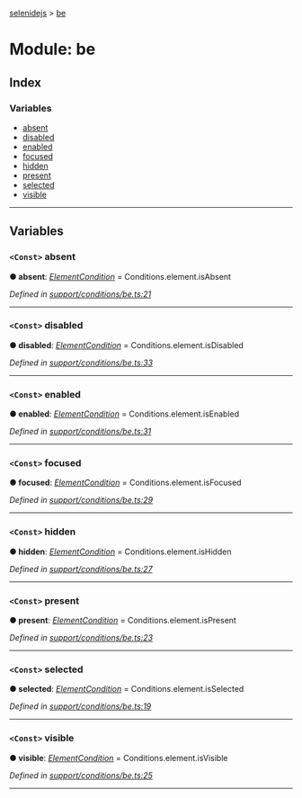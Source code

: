 [selenidejs](../README.md) > [be](../modules/be.md)

# Module: be

## Index

### Variables

* [absent](be.md#absent)
* [disabled](be.md#disabled)
* [enabled](be.md#enabled)
* [focused](be.md#focused)
* [hidden](be.md#hidden)
* [present](be.md#present)
* [selected](be.md#selected)
* [visible](be.md#visible)

---

## Variables

<a id="absent"></a>

### `<Const>` absent

**● absent**: *[ElementCondition](../#elementcondition)* =  Conditions.element.isAbsent

*Defined in [support/conditions/be.ts:21](https://github.com/KnowledgeExpert/selenidejs/blob/master/lib/support/conditions/be.ts#L21)*

___
<a id="disabled"></a>

### `<Const>` disabled

**● disabled**: *[ElementCondition](../#elementcondition)* =  Conditions.element.isDisabled

*Defined in [support/conditions/be.ts:33](https://github.com/KnowledgeExpert/selenidejs/blob/master/lib/support/conditions/be.ts#L33)*

___
<a id="enabled"></a>

### `<Const>` enabled

**● enabled**: *[ElementCondition](../#elementcondition)* =  Conditions.element.isEnabled

*Defined in [support/conditions/be.ts:31](https://github.com/KnowledgeExpert/selenidejs/blob/master/lib/support/conditions/be.ts#L31)*

___
<a id="focused"></a>

### `<Const>` focused

**● focused**: *[ElementCondition](../#elementcondition)* =  Conditions.element.isFocused

*Defined in [support/conditions/be.ts:29](https://github.com/KnowledgeExpert/selenidejs/blob/master/lib/support/conditions/be.ts#L29)*

___
<a id="hidden"></a>

### `<Const>` hidden

**● hidden**: *[ElementCondition](../#elementcondition)* =  Conditions.element.isHidden

*Defined in [support/conditions/be.ts:27](https://github.com/KnowledgeExpert/selenidejs/blob/master/lib/support/conditions/be.ts#L27)*

___
<a id="present"></a>

### `<Const>` present

**● present**: *[ElementCondition](../#elementcondition)* =  Conditions.element.isPresent

*Defined in [support/conditions/be.ts:23](https://github.com/KnowledgeExpert/selenidejs/blob/master/lib/support/conditions/be.ts#L23)*

___
<a id="selected"></a>

### `<Const>` selected

**● selected**: *[ElementCondition](../#elementcondition)* =  Conditions.element.isSelected

*Defined in [support/conditions/be.ts:19](https://github.com/KnowledgeExpert/selenidejs/blob/master/lib/support/conditions/be.ts#L19)*

___
<a id="visible"></a>

### `<Const>` visible

**● visible**: *[ElementCondition](../#elementcondition)* =  Conditions.element.isVisible

*Defined in [support/conditions/be.ts:25](https://github.com/KnowledgeExpert/selenidejs/blob/master/lib/support/conditions/be.ts#L25)*

___

